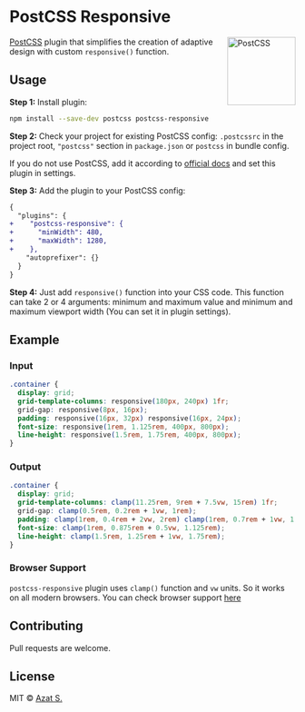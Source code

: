 # PostCSS Responsive

<img align="right" width="120" height="120" title="PostCSS" src="http://postcss.github.io/postcss/logo.svg">

[PostCSS](https://postcss.org) plugin that simplifies the creation of adaptive design with custom `responsive()` function.

## Usage

**Step 1:** Install plugin:

```sh
npm install --save-dev postcss postcss-responsive
```

**Step 2:** Check your project for existing PostCSS config: `.postcssrc` in the project root, `"postcss"` section in `package.json` or `postcss` in bundle config.

If you do not use PostCSS, add it according to [official docs](https://github.com/postcss/postcss#usage)
and set this plugin in settings.

**Step 3:** Add the plugin to your PostCSS config:

```diff
{
  "plugins": {
+    "postcss-responsive": {
+      "minWidth": 480,
+      "maxWidth": 1280,
+    },
    "autoprefixer": {}
  }
}
```

**Step 4:** Just add `responsive()` function into your CSS code. This function can take 2 or 4 arguments: minimum and maximum value and minimum and maximum viewport width (You can set it in plugin settings).

## Example

### Input

```css
.container {
  display: grid;
  grid-template-columns: responsive(180px, 240px) 1fr;
  grid-gap: responsive(8px, 16px);
  padding: responsive(16px, 32px) responsive(16px, 24px);
  font-size: responsive(1rem, 1.125rem, 400px, 800px);
  line-height: responsive(1.5rem, 1.75rem, 400px, 800px);
}
```

### Output

```css
.container {
  display: grid;
  grid-template-columns: clamp(11.25rem, 9rem + 7.5vw, 15rem) 1fr;
  grid-gap: clamp(0.5rem, 0.2rem + 1vw, 1rem);
  padding: clamp(1rem, 0.4rem + 2vw, 2rem) clamp(1rem, 0.7rem + 1vw, 1.5rem);
  font-size: clamp(1rem, 0.875rem + 0.5vw, 1.125rem);
  line-height: clamp(1.5rem, 1.25rem + 1vw, 1.75rem);
}
```

### Browser Support

`postcss-responsive` plugin uses `clamp()` function and `vw` units. So it works on all modern browsers. You can check browser support [here](https://caniuse.com/?search=clamp)

## Contributing

Pull requests are welcome.

## License

MIT &copy; [Azat S.](https://twitter.com/azat_io)

